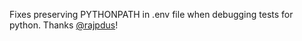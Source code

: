 Fixes preserving PYTHONPATH in .env file when debugging tests for python. Thanks [@rajpdus](https://github.com/rajpdus/)!